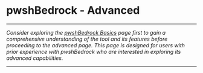 # pwshBedrock - Advanced

-------------------

*Consider exploring the [pwshBedrock Basics](pwshBedrock-Basics.md) page first to gain a comprehensive understanding of the tool and its features before proceeding to the advanced page. This page is designed for users with prior experience with pwshBedrock who are interested in exploring its advanced capabilities.*

-------------------
